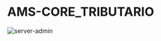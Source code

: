 # AMS-CORE_TRIBUTARIO
![server-admin](https://github.com/nain1984edibusa/AMS-CORE_TRIBUTARIO/assets/76963781/60d6e96b-66d7-41d0-881f-e090474a10cb)
